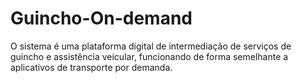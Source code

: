 # Guincho-On-demand
O sistema é uma plataforma digital de intermediação de serviços de guincho e assistência veicular, funcionando de forma semelhante a aplicativos de transporte por demanda.
